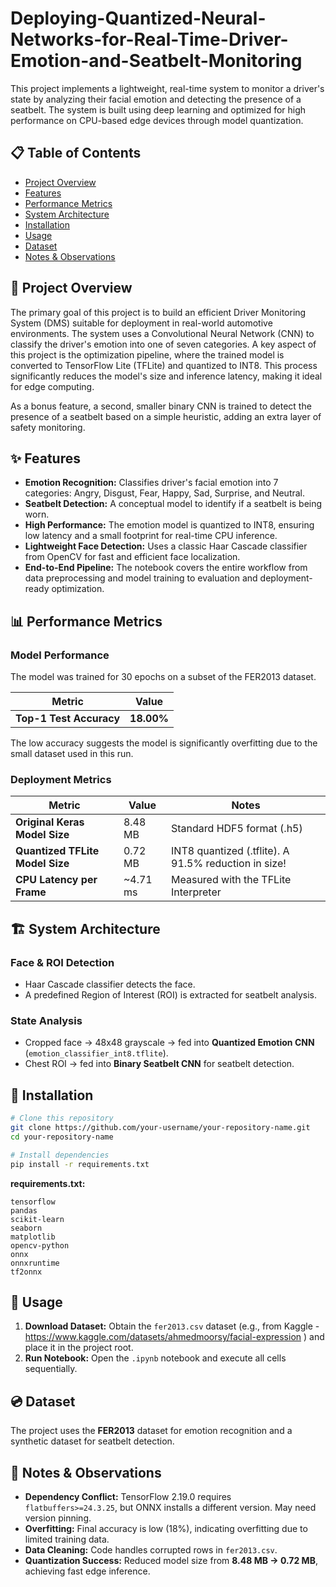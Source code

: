 # Deploying-Quantized-Neural-Networks-for-Real-Time-Driver-Emotion-and-Seatbelt-Monitoring

This project implements a lightweight, real-time system to monitor a driver's state by analyzing their facial emotion and detecting the presence of a seatbelt. The system is built using deep learning and optimized for high performance on CPU-based edge devices through model quantization.

## 📋 Table of Contents
- [Project Overview](#-project-overview)
- [Features](#-features)
- [Performance Metrics](#-performance-metrics)
- [System Architecture](#-system-architecture)
- [Installation](#-installation)
- [Usage](#-usage)
- [Dataset](#-dataset)
- [Notes & Observations](#-notes--observations)

## 🔭 Project Overview
The primary goal of this project is to build an efficient Driver Monitoring System (DMS) suitable for deployment in real-world automotive environments. The system uses a Convolutional Neural Network (CNN) to classify the driver's emotion into one of seven categories. A key aspect of this project is the optimization pipeline, where the trained model is converted to TensorFlow Lite (TFLite) and quantized to INT8. This process significantly reduces the model's size and inference latency, making it ideal for edge computing.

As a bonus feature, a second, smaller binary CNN is trained to detect the presence of a seatbelt based on a simple heuristic, adding an extra layer of safety monitoring.

## ✨ Features
- **Emotion Recognition:** Classifies driver's facial emotion into 7 categories: Angry, Disgust, Fear, Happy, Sad, Surprise, and Neutral.
- **Seatbelt Detection:** A conceptual model to identify if a seatbelt is being worn.
- **High Performance:** The emotion model is quantized to INT8, ensuring low latency and a small footprint for real-time CPU inference.
- **Lightweight Face Detection:** Uses a classic Haar Cascade classifier from OpenCV for fast and efficient face localization.
- **End-to-End Pipeline:** The notebook covers the entire workflow from data preprocessing and model training to evaluation and deployment-ready optimization.

## 📊 Performance Metrics

### Model Performance
The model was trained for 30 epochs on a subset of the FER2013 dataset.

| Metric | Value |
|--------|--------|
| **Top-1 Test Accuracy** | **18.00%** |

The low accuracy suggests the model is significantly overfitting due to the small dataset used in this run.

### Deployment Metrics

| Metric | Value | Notes |
|--------|--------|-------|
| **Original Keras Model Size** | 8.48 MB | Standard HDF5 format (.h5) |
| **Quantized TFLite Model Size** | 0.72 MB | INT8 quantized (.tflite). A 91.5% reduction in size! |
| **CPU Latency per Frame** | ~4.71 ms | Measured with the TFLite Interpreter |

## 🏗️ System Architecture

### Face & ROI Detection
- Haar Cascade classifier detects the face.
- A predefined Region of Interest (ROI) is extracted for seatbelt analysis.

### State Analysis
- Cropped face → 48x48 grayscale → fed into **Quantized Emotion CNN** (`emotion_classifier_int8.tflite`).
- Chest ROI → fed into **Binary Seatbelt CNN** for seatbelt detection.

## 💾 Installation

```bash
# Clone this repository
git clone https://github.com/your-username/your-repository-name.git
cd your-repository-name

# Install dependencies
pip install -r requirements.txt
```

**requirements.txt:**
```
tensorflow
pandas
scikit-learn
seaborn
matplotlib
opencv-python
onnx
onnxruntime
tf2onnx
```

## 🚀 Usage

1. **Download Dataset:** Obtain the `fer2013.csv` dataset (e.g., from Kaggle - https://www.kaggle.com/datasets/ahmedmoorsy/facial-expression ) and place it in the project root.
2. **Run Notebook:** Open the `.ipynb` notebook and execute all cells sequentially.

## 💿 Dataset

The project uses the **FER2013** dataset for emotion recognition and a synthetic dataset for seatbelt detection.

## 📝 Notes & Observations
- **Dependency Conflict:** TensorFlow 2.19.0 requires `flatbuffers>=24.3.25`, but ONNX installs a different version. May need version pinning.
- **Overfitting:** Final accuracy is low (18%), indicating overfitting due to limited training data.
- **Data Cleaning:** Code handles corrupted rows in `fer2013.csv`.
- **Quantization Success:** Reduced model size from **8.48 MB → 0.72 MB**, achieving fast edge inference.
